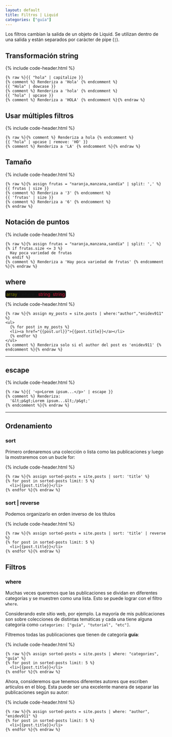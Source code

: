```yaml
---
layout: default
title: Filtros | Liquid
categories: ["guía"]
---
```


Los filtros cambian la salida de un objeto de Liquid. Se utilizan dentro de una salida y están separados por carácter de pipe (`|`).

## Transformación string

{% include code-header.html %}
```liquid
{% raw %}{{ "hola" | capitalize }}
{% comment %} Renderiza a 'Hola' {% endcomment %}
{{ "Hola" | dowcase }}
{% comment %} Renderiza a 'hola' {% endcomment %}
{{ "hola" | upcase }}
{% comment %} Renderiza a 'HOLA' {% endcomment %}{% endraw %}
```

## Usar múltiples filtros

{% include code-header.html %}
```liquid
{% raw %}{% comment %} Renderiza a hola {% endcomment %}
{{ "hola" | upcase | remove: 'HO' }}
{% comment %} Renderiza a 'LA' {% endcomment %}{% endraw %}
```

## Tamaño

{% include code-header.html %}
```liquid
{% raw %}{% assign frutas = "naranja,manzana,sandía" | split: ',' %}
{{ frutas | size }}
{% comment %} Renderiza a '3' {% endcomment %}
{{ 'frutas' | size }}
{% comment %} Renderiza a '6' {% endcomment %}
{% endraw %}
```

## Notación de puntos

{% include code-header.html %}
```liquid
{% raw %}{% assign frutas = "naranja,manzana,sandía" | split: ',' %}
{% if frutas.size <= 3 %}
  Hay poca variedad de frutas
{% endif %}
{% comment %} Renderiza a 'Hay poca variedad de frutas' {% endcomment %}{% endraw %}
```

## where

<p style="display: inline; background: #111; padding: 3px; border-radius: 5px;"><span style="color: olive">array</span> | <span style="color: darkyellow">where</span> : <span style="color: crimson">string</span>, <span style="color: crimson">string</span></p>

{% include code-header.html %}
```liquid
{% raw %}{% assign my_posts = site.posts | where:"author","enidev911" %}
<ul>
  {% for post in my_posts %}
  <li><a href="{{post.url}}">{{post.title}}</a></li>
  {% endfor %}
</ul>
{% comment %} Renderiza solo si el author del post es 'enidev911' {% endcomment %}{% endraw %}
```

---

## escape

{% include code-header.html %}
```liquid
{% raw %}{{ '<p>Lorem ipsum...</p>' | escape }}
{% comment %} Renderiza: 
  '&lt;p&gt;Lorem ipsum...&lt;/p&gt;' 
{% endcomment %}{% endraw %}
```

---

## Ordenamiento

### sort

Primero ordenaremos una colección o lista como las publicaciones y luego la mostraremos con un bucle for:

{% include code-header.html %}
```liquid
{% raw %}{% assign sorted-posts = site.posts | sort: 'title' %}
{% for post in sorted-posts limit: 5 %}
  <li>{{post.title}}</li>
{% endfor %}{% endraw %}
```

### sort | reverse

Podemos organizarlo en orden inverso de los títulos

{% include code-header.html %}
```liquid
{% raw %}{% assign sorted-posts = site.posts | sort: 'title' | reverse %}
{% for post in sorted-posts limit: 5 %}
  <li>{{post.title}}</li>
{% endfor %}{% endraw %}
```

## Filtros

### where

Muchas veces queremos que las publicaciones se dividan en diferentes categorías y se muestren como una lista. Esto se puede lograr con el filtro `where`.

Considerando este sitio web, por ejemplo. La mayoría de mis publicaciones son sobre colecciones de distintas temáticas y cada una tiene alguna categoría como `categories: ["guía", "tutorial", "etc"]`. 

Filtremos todas las publicaciones que tienen de categoría **guía**:

{% include code-header.html %}
```liquid
{% raw %}{% assign sorted-posts = site.posts | where: "categories", "guía" %}
{% for post in sorted-posts limit: 5 %}
  <li>{{post.title}}</li>
{% endfor %}{% endraw %}
```

Ahora, consideremos que tenemos diferentes autores que escriben artículos en el blog. Esta puede ser una excelente manera de separar las publicaciones según su autor:

{% include code-header.html %}
```liquid
{% raw %}{% assign sorted-posts = site.posts | where: "author", "enidev911" %}
{% for post in sorted-posts limit: 5 %}
  <li>{{post.title}}</li>
{% endfor %}{% endraw %}
```
